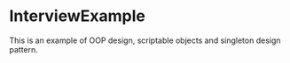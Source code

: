# InterviewExample
This is an example of OOP design, scriptable objects and singleton design pattern.
